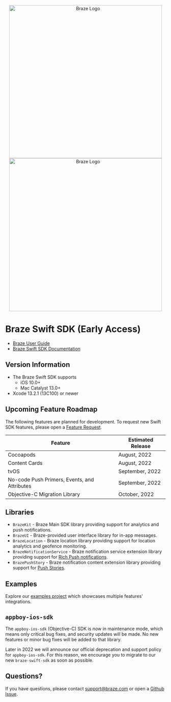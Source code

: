<p align="center">
  <img width="480" alt="Braze Logo" src=".github/assets/logo-light.png#gh-light-mode-only" />
  <img width="480" alt="Braze Logo" src=".github/assets/logo-dark.png#gh-dark-mode-only" />
</p>

# Braze Swift SDK (Early Access)

- [Braze User Guide](https://www.braze.com/docs/user_guide/introduction/ "Braze User Guide")
- [Braze Swift SDK Documentation](https://braze-inc.github.io/braze-swift-sdk)

## Version Information
- The Braze Swift SDK supports
  - iOS 10.0+
  - Mac Catalyst 13.0+
- Xcode 13.2.1 (13C100) or newer

## Upcoming Feature Roadmap

The following features are planned for development. To request new Swift SDK features, please open a [Feature Request](https://github.com/braze-inc/braze-swift-sdk/issues).

| Feature | Estimated Release |
|---|---|
| Cocoapods | August, 2022 |
| Content Cards | August, 2022 | 
| tvOS | September, 2022 |
| No-code Push Primers, Events, and Attributes | September, 2022 |
| Objective-C Migration Library | October, 2022 |

## Libraries

- `BrazeKit` - Braze Main SDK library providing support for analytics and push notifications.
- `BrazeUI` - Braze-provided user interface library for in-app messages.
- `BrazeLocation` - Braze location library providing support for location analytics and geofence monitoring.
- `BrazeNotificationService` - Braze notification service extension library providing support for [Rich Push notifications](https://www.braze.com/docs/user_guide/message_building_by_channel/push/ios/rich_notifications/).
- `BrazePushStory` - Braze notification content extension library providing support for [Push Stories](https://www.braze.com/docs/user_guide/message_building_by_channel/push/advanced_push_options/push_stories/).

## Examples

Explore our [examples project](/Examples) which showcases multiple features' integrations.

## `appboy-ios-sdk`

The `appboy-ios-sdk` (Objective-C) SDK is now in maintenance mode, which means only critical bug fixes, and security updates will be made. No new features or minor bug fixes will be added to that library. 

Later in 2022 we will announce our official deprecation and support policy for `appboy-ios-sdk`. For this reason, we encourage you to migrate to our new `braze-swift-sdk` as soon as possible.


## Questions?

If you have questions, please contact [support@braze.com](mailto:support@braze.com) or open a [Github Issue](https://github.com/braze-inc/braze-swift-sdk/issues).
